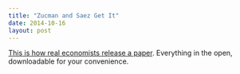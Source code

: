 ```yaml
---
title: "Zucman and Saez Get It"
date: 2014-10-16
layout: post
---
```


[This is how real economists release a 
paper](http://gabriel-zucman.eu/uswealth/). Everything in the open, 
downloadable for your convenience.
